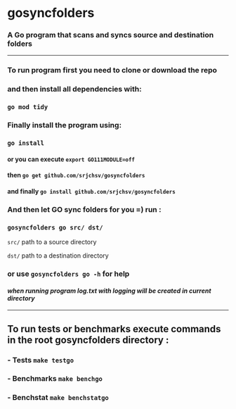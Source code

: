# gosyncfolders
### A Go program that scans and syncs source and destination folders

----------------
### To run program first you need to clone or download the repo
### and then install all dependencies with:
### `go mod tidy`
### Finally install the program using:
### `go install `
#### or you can execute `export GO111MODULE=off`
#### then `go get github.com/srjchsv/gosyncfolders`
#### and finally  `go install github.com/srjchsv/gosyncfolders`


### And then let GO sync folders for you =) run :
### `gosyncfolders go src/ dst/`
`src/` path to a source directory

`dst/` path to a destination directory

### or use  `gosyncfolders go -h` for help


#### _when running program log.txt with logging will be created in current directory_

------------------------
## To run tests or benchmarks execute commands in the root gosyncfolders directory :
### - Tests `make testgo`
### - Benchmarks `make benchgo`
### - Benchstat `make benchstatgo`
